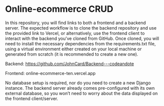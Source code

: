 # Online-ecommerce CRUD

In this repository, you will find links to both a frontend and a backend server. The expected workflow is to clone the backend repository and use the provided link to Vercel, or alternatively, use the frontend client to interact with the backend you’ve cloned from GitHub. Once cloned, you will need to install the necessary dependencies from the requirements.txt file, using a virtual environment either created on your local machine or generated from scratch (it is recommended to create a new one).

Backend: https://github.com/JohnCard/Backend---codeandote

Frontend: online-ecommerce-ten.vercel.app

No database setup is required, nor do you need to create a new Django instance. The backend server already comes pre-configured with its own external database, so you won’t need to worry about the data displayed on the frontend client/server.